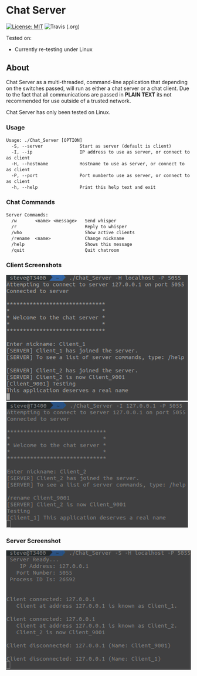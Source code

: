# Chat Server

[![License: MIT](https://img.shields.io/badge/License-MIT-yellow.svg)](https://opensource.org/licenses/MIT)
![Travis (.org)](https://travis-ci.org/caminek/Chat_Server.svg?branch=master)

Tested on:
- Currently re-testing under Linux

## About

Chat Server as a multi-threaded, command-line application that depending on the switches passed, will run as either a chat server or a chat client.  Due to the fact that all communications are passed in **PLAIN TEXT** its not recommended for use outside of a trusted network.

Chat Server has only been tested on Linux.



### Usage
```
Usage: ./Chat_Server [OPTION]
  -S, --server              Start as server (default is client)
  -I, --ip                  IP address to use as server, or connect to as client
  -H, --hostname            Hostname to use as server, or connect to as client
  -P, --port                Port numberto use as server, or connect to as client
  -h, --help                Print this help text and exit
```


### Chat Commands
```
Server Commands:
  /w       <name> <message>   Send whisper
  /r                          Reply to whisper
  /who                        Show active clients
  /rename  <name>             Change nickname
  /help                       Shows this message
  /quit                       Quit chatroom
```

### Client Screenshots
<img src="c1_output.png" alt="Client 1 Output" height="342" width="496" />
<img src="c2_output.png" alt="Client 2" height="342" width="496" />

### Server Screenshot
<img src="server_output.png" alt="Server Output" height="325" width="506" />
